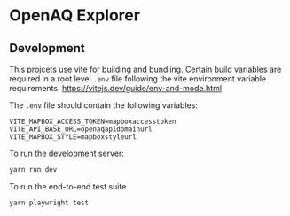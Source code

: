 # OpenAQ Explorer



## Development


This projcets use vite for building and bundling. Certain build variables are required in a root level `.env` file following the vite environment variable requirements. https://vitejs.dev/guide/env-and-mode.html

The `.env` file should contain the following variables:

```
VITE_MAPBOX_ACCESS_TOKEN=mapboxaccesstoken
VITE_API_BASE_URL=openaqapidomainurl
VITE_MAPBOX_STYLE=mapboxstyleurl
```

To run the development server:

```sh
yarn run dev
```

To run the end-to-end test suite

```
yarn playwright test
```

